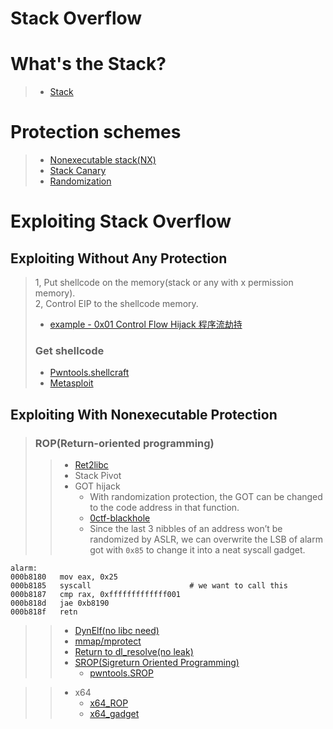 Stack Overflow
=
# What's the Stack?
> * [Stack](https://en.wikipedia.org/wiki/Stack_(abstract_data_type))

# Protection schemes
> * [Nonexecutable stack(NX)](https://en.wikipedia.org/wiki/NX_bit)
> * [Stack Canary](https://en.wikipedia.org/wiki/Stack_buffer_overflow#Stack_canaries)
> * [Randomization](https://en.wikipedia.org/wiki/Stack_buffer_overflow#Randomization)

# Exploiting Stack Overflow
## Exploiting Without Any Protection
> 1, Put shellcode on the memory(stack or any with x permission memory).<br>
> 2, Control EIP to the shellcode memory.<br>
> * [example - 0x01 Control Flow Hijack 程序流劫持](https://www.tuicool.com/articles/ZruA7bZ)
> ### Get shellcode
> * [Pwntools.shellcraft](http://pwntools.readthedocs.io/en/stable/shellcraft.html)
> * [Metasploit](https://www.offensive-security.com/metasploit-unleashed/msfvenom/)

## Exploiting With Nonexecutable Protection
> ### ROP(Return-oriented programming)
>> * [Ret2libc](https://www.tuicool.com/articles/ZruA7bZ)<br>
>> * Stack Pivot<br>
>> * GOT hijack<br>
>>   * With randomization protection, the GOT can be changed to the code address in that function.<br> 
>>   * [0ctf-blackhole](https://kileak.github.io/ctf/2018/0ctf-qual-blackhole/)<br>
>>   * Since the last 3 nibbles of an address won’t be randomized by ASLR, we can overwrite the LSB of alarm got with `0x85` to change it into a neat syscall gadget.<br>
```code
alarm:
000b8180   mov eax, 0x25
000b8185   syscall                      # we want to call this
000b8187   cmp rax, 0xfffffffffffff001
000b818d   jae 0xb8190
000b818f   retn
```
>> * [DynElf(no libc need)](http://docs.pwntools.com/en/stable/dynelf.html?highlight=DynElf)<br>
>> * [mmap/mprotect](https://www.tuicool.com/articles/IfYZri3)<br>
>> * [Return to dl_resolve(no leak)](http://rk700.github.io/2015/08/09/return-to-dl-resolve)<br>
>> * [SROP(Sigreturn Oriented Programming)](https://blog.csdn.net/zsj2102/article/details/78561112)<br>
>>   * [pwntools.SROP](http://docs.pwntools.com/en/stable/rop/srop.html?highlight=SROP)<br>

>> * x64
>>   * [x64_ROP](https://www.tuicool.com/articles/ZzI7FrI)<br>
>>   * [x64_gadget](https://www.tuicool.com/articles/IfYZri3)
